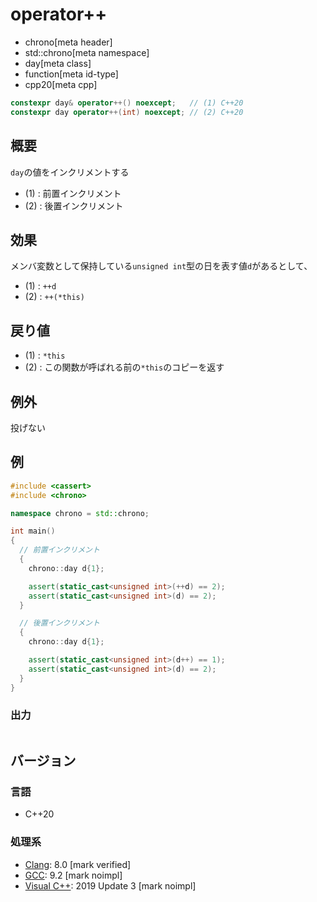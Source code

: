 # operator++
* chrono[meta header]
* std::chrono[meta namespace]
* day[meta class]
* function[meta id-type]
* cpp20[meta cpp]

```cpp
constexpr day& operator++() noexcept;   // (1) C++20
constexpr day operator++(int) noexcept; // (2) C++20
```

## 概要
`day`の値をインクリメントする

- (1) : 前置インクリメント
- (2) : 後置インクリメント


## 効果
メンバ変数として保持している`unsigned int`型の日を表す値`d`があるとして、

- (1) : `++d`
- (2) : `++(*this)`


## 戻り値
- (1) : `*this`
- (2) : この関数が呼ばれる前の`*this`のコピーを返す


## 例外
投げない


## 例
```cpp example
#include <cassert>
#include <chrono>

namespace chrono = std::chrono;

int main()
{
  // 前置インクリメント
  {
    chrono::day d{1};

    assert(static_cast<unsigned int>(++d) == 2);
    assert(static_cast<unsigned int>(d) == 2);
  }

  // 後置インクリメント
  {
    chrono::day d{1};

    assert(static_cast<unsigned int>(d++) == 1);
    assert(static_cast<unsigned int>(d) == 2);
  }
}
```

### 出力
```
```

## バージョン
### 言語
- C++20

### 処理系
- [Clang](/implementation.md#clang): 8.0 [mark verified]
- [GCC](/implementation.md#gcc): 9.2 [mark noimpl]
- [Visual C++](/implementation.md#visual_cpp): 2019 Update 3 [mark noimpl]
